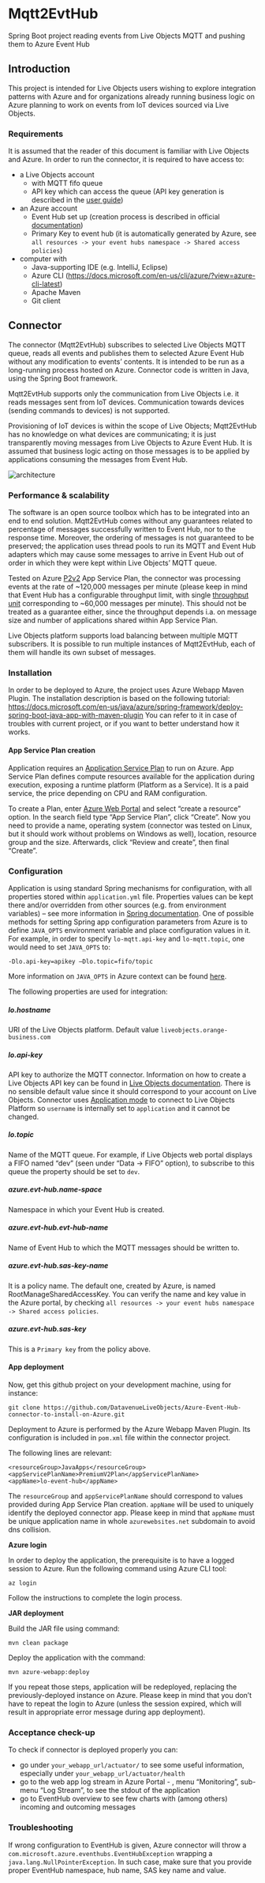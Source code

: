 # Mqtt2EvtHub

Spring Boot project reading events from Live Objects MQTT and pushing them to Azure Event Hub

## Introduction

This project is intended for Live Objects users wishing to explore integration patterns with Azure and for organizations already running business logic on Azure planning to work on events from IoT devices sourced via Live Objects.

### Requirements

It is assumed that the reader of this document is familiar with Live Objects and Azure. In order to run the connector, it is required to have access to:
- a Live Objects account
  - with MQTT fifo queue
  - API key which can access the queue (API key generation is described in the [user guide](https://liveobjects.orange-business.com/#/cms/ressources-guide-utilisateur))
- an Azure account
  - Event Hub set up (creation process is described in official [documentation]( https://docs.microsoft.com/en-in/azure/event-hubs/))
  - Primary Key to event hub (it is automatically generated by Azure, see `all resources -> your event hubs namespace -> Shared access policies`)
- computer with
  - Java-supporting IDE (e.g. IntelliJ, Eclipse)
  - Azure CLI (https://docs.microsoft.com/en-us/cli/azure/?view=azure-cli-latest)
  - Apache Maven 
  - Git client

## Connector

The connector (Mqtt2EvtHub) subscribes to selected Live Objects MQTT queue, reads all events and publishes them to selected Azure Event Hub without any modification to events’ contents. It is intended to be run as a long-running process hosted on Azure. Connector code is written in Java, using the Spring Boot framework. 

Mqtt2EvtHub supports only the communication from Live Objects i.e. it reads messages sent from IoT devices. Communication towards devices (sending commands to devices) is not supported.

Provisioning of IoT devices is within the scope of Live Objects; Mqtt2EvtHub has no knowledge on what devices are communicating; it is just transparently moving messages from Live Objects to Azure Event Hub. It is assumed that business logic acting on those messages is to be applied by applications consuming the messages from Event Hub. 

![architecture](/images/arch.png)

### Performance & scalability

The software is an open source toolbox which has to be integrated into an end to end solution. Mqtt2EvtHub comes without any guarantees related to percentage of messages successfully written to Event Hub, nor to the response time. Moreover, the ordering of messages is not guaranteed to be preserved; the application uses thread pools to run its MQTT and Event Hub adapters which may cause some messages to arrive in Event Hub out of order in which they were kept within Live Objects’ MQTT queue. 

Tested on Azure [P2v2]( https://azure.microsoft.com/en-us/pricing/details/app-service/linux/) App Service Plan, the connector was processing events at the rate of ~120,000 messages per minute (please keep in mind that Event Hub has a configurable throughput limit, with single [throughput unit]( https://azure.microsoft.com/en-us/pricing/details/event-hubs/) corresponding to ~60,000 messages per minute). This should not be treated as a guarantee either, since the throughput depends i.a. on message size and number of applications shared within App Service Plan.

Live Objects platform supports load balancing between multiple MQTT subscribers. It is possible to run multiple instances of Mqtt2EvtHub, each of them will handle its own subset of messages.

### Installation

In order to be deployed to Azure, the project uses Azure Webapp Maven Plugin. The installation description is based on the following tutorial: https://docs.microsoft.com/en-us/java/azure/spring-framework/deploy-spring-boot-java-app-with-maven-plugin
You can refer to it in case of troubles with current project, or if you want to better understand how it works.

#### App Service Plan creation

Application requires an [Application Service Plan]( https://docs.microsoft.com/en-us/azure/app-service/overview-hosting-plans) to run on Azure. App Service Plan defines compute resources available for the application during execution, exposing a runtime platform (Platform as a Service). It is a paid service, the price depending on CPU and RAM configuration.

To create a Plan, enter [Azure Web Portal]( https://portal.azure.com/) and select “create a resource” option. In the search field type “App Service Plan”, click “Create”. Now you need to provide a name, operating system (connector was tested on Linux, but it should work without problems on Windows as well), location, resource group and the size. Afterwards, click “Review and create”, then final “Create”.

### Configuration

Application is using standard Spring mechanisms for configuration, with all properties stored within `application.yml` file. Properties values can be kept there and/or overridden from other sources (e.g. from environment variables) – see more information in  [Spring documentation](https://docs.spring.io/spring-boot/docs/current/reference/html/boot-features-external-config.html). One of possible methods for setting Spring app configuration parameters from Azure is to define `JAVA_OPTS` environment variable and place configuration values in it. For example, in order to specify `lo-mqtt.api-key` and `lo-mqtt.topic`, one would need to set `JAVA_OPTS` to:
```
-Dlo.api-key=apikey –Dlo.topic=fifo/topic
```
More information on `JAVA_OPTS` in Azure context can be found [here]( https://blogs.msdn.microsoft.com/azureossds/2015/10/09/setting-environment-variable-and-accessing-it-in-java-program-on-azure-webapp/).

The following properties are used for integration:

##### lo.hostname
URI of the Live Objects platform.
Default value `liveobjects.orange-business.com`
##### lo.api-key
API key to authorize the MQTT connector. Information on how to create a Live Objects API key can be found in [Live Objects documentation](https://liveobjects.orange-business.com/doc/html/lo_manual.html#API_KEY). 
There is no sensible default value since it should correspond to your account on Live Objects.
Connector uses [Application mode]( https://liveobjects.orange-business.com/doc/html/lo_manual.html#MQTT_MODE_APPLICATION) to connect to Live Objects Platform so `username` is internally set to `application` and it cannot be changed.
 
##### lo.topic
Name of the MQTT queue. For example, if Live Objects web portal displays a FIFO named “dev” (seen under “Data -> FIFO” option), to subscribe to this queue the property should be set to `dev`.
##### azure.evt-hub.name-space
Namespace in which your Event Hub is created.
##### azure.evt-hub.evt-hub-name
Name of Event Hub to which the MQTT messages should be written to.
##### azure.evt-hub.sas-key-name
It is a policy name. The default one, created by Azure, is named RootManageSharedAccessKey. You can verify the name and key value in the Azure portal, by checking `all resources -> your event hubs namespace -> Shared access policies`.
##### azure.evt-hub.sas-key
This is a `Primary key` from the policy above. 

#### App deployment

Now, get this github project on your development machine, using for instance: 
```
git clone https://github.com/DatavenueLiveObjects/Azure-Event-Hub-connector-to-install-on-Azure.git
```

Deployment to Azure is performed by the Azure Webapp Maven Plugin. Its configuration is included in `pom.xml` file within the connector project.

The following lines are relevant:
```
<resourceGroup>JavaApps</resourceGroup>
<appServicePlanName>PremiumV2Plan</appServicePlanName>
<appName>lo-event-hub</appName>
```

The `resourceGroup` and `appServicePlanName` should correspond to values provided during App Service Plan creation. `appName` will be used to uniquely identify the deployed connector app. Please keep in mind that `appName` must be unique application name in whole `azurewebsites.net` subdomain to avoid dns collision.

**Azure login**

In order to deploy the application, the prerequisite is to have a logged session to Azure. Run the following command using Azure CLI tool:

```
az login
```

Follow the instructions to complete the login process. 

**JAR deployment**

Build the JAR file using command:
```
mvn clean package
```
Deploy the application with the command:
```
mvn azure-webapp:deploy
```

If you repeat those steps, application will be redeployed, replacing the previously-deployed instance on Azure. Please keep in mind that you don’t have to repeat the login to Azure (unless the session expired, which will result in appropriate error message during app deployment).

### Acceptance check-up

To check if connector is deployed properly you can:
- go under `your_webapp_url/actuator/` to see some useful information, especially under `your_webapp_url/actuator/health`
- go to the web app log stream in Azure Portal - <YourAppName>, menu “Monitoring”, sub-menu “Log Stream”, to see the stdout of the application
- go to EventHub overview to see few charts with (among others) incoming and outcoming messages    

### Troubleshooting

If wrong configuration to EventHub is given, Azure connector will throw a `com.microsoft.azure.eventhubs.EventHubException` wrapping a `java.lang.NullPointerException`. In such case, make sure that you provide proper EventHub namespace, hub name, SAS key name and value.
